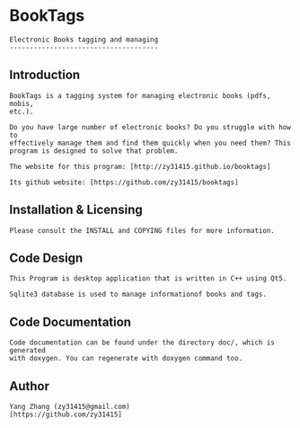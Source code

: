 
# 			BookTags 
	Electronic Books tagging and managing
	-------------------------------------


##	Introduction

	BookTags is a tagging system for managing electronic books (pdfs, mobis, 
	etc.).

	Do you have large number of electronic books? Do you struggle with how to
	effectively manage them and find them quickly when you need them? This 
	program is designed to solve that problem.

	The website for this program: [http://zy31415.github.io/booktags]
	
	Its github website: [https://github.com/zy31415/booktags]



##	Installation & Licensing
    
    Please consult the INSTALL and COPYING files for more information.

## Code Design
	
	This Program is desktop application that is written in C++ using Qt5.

	Sqlite3 database is used to manage informationof books and tags.


## Code Documentation

	Code documentation can be found under the directory doc/, which is generated
	with doxygen. You can regenerate with doxygen command too.

##	Author
	
	Yang Zhang (zy31415@gmail.com)
	[https://github.com/zy31415]
